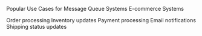 Popular Use Cases for Message Queue Systems
E-commerce Systems

Order processing
Inventory updates
Payment processing
Email notifications
Shipping status updates
